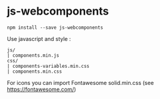 # js-webcomponents


`npm install --save js-webcomponents`


Use javascript and style :
```
js/
| components.min.js
css/
| components-variables.min.css
| components.min.css
```

For icons you can import Fontawesome solid.min.css (see https://fontawesome.com/)

